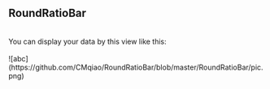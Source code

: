 <h2>RoundRatioBar</h2><br/>
     You can display your data by this view like this:<br/><br/>
      ![abc](https://github.com/CMqiao/RoundRatioBar/blob/master/RoundRatioBar/pic.png)
     
